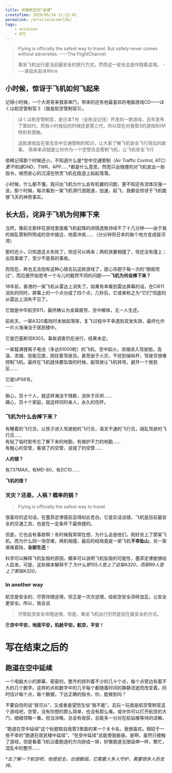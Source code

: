 ```yaml
---
title: 伴随航空的“逆境”
createTime: 2020/05/24 21:23:42
permalink: /article/wcsmr13k/
tags: 
    - aviation
    - ATC
---
```


> Flying is officially the safest way to travel. But safety never comes without adversites.     ----The FlightChannel  
> 
> 乘坐飞机出行是当前最安全的旅行方式，然而这一安全总是伴随着逆境。  ----译自水岩冰WIce  
<!--more-->

## 小时候，惊讶于飞机如何飞起来

记得小时候，一个大哥哥来我家串门，带来的还有他最喜欢的电脑游戏CD——ぼくは航空管制官３（我是航空管制官3）。  

> ぼくは航空管制官，是日本T社（全称没记住）开发的一款游戏，去年发布了第四代，而我小时候玩的时候还是第三代，所以现在对我管3的游戏BGM特别有感触。  
>  
> 这款游戏旨在普及空中交通管制的知识，让大家了解飞机安全飞行背后的故事。 简单来讲就是让你作为一个空管员去管制飞机，让飞机安全飞行 

依稀记得那个时候还小，不知道什么是*空中交通管制（Air Traffic Control, ATC）*更不知道*GND，TWR，APP……*都是什么意思，然而只会随便的对飞机发出一些指令，继而安心的沉浸在欣赏飞机在跑道上起起落落。  

小时候，什么都不懂，竟问出飞机为什么会有机翼的问题，更不知还有流体压强一说，那个时候，每次看到一架飞机滑行道跑道，加速，起飞，我都会惊讶于飞机能够飞天的神奇事实。  

## 长大后，诧异于飞机为何摔下来  

当然，像前文那样在游戏里面看飞机起降的闲情逸致持续不了十几分钟——由于我的胡乱管制所照成的空中接近、地面冲突……（分分钟将日本的每个地方变成骏河湾）  

那时还小，只知道这关失败了，但还可以再来；两机快要相撞了，但还没有撞上；出现事故了，至少不是真的事故。

而现在，再也无法抱有这种心情去玩这款游戏了，提心吊胆于每一次的“擦肩而过”，而后便开始思考一个与儿时截然不同的问题——**飞机为何会摔下来？**

18年前，香港的一架飞机从雷达上消失了。如果有幸看到雷达屏幕的话，在CI611消失的同时，屏幕上的一个点分成了四个点，几秒后，它或者称之为“它们”彻底的从雷达上消失不见了。  

<ImageCard
  image="/src/AviationSafety/IMG_7953.jpg"
  title="雷达图1"
/>

<ImageCard
  image="/src/AviationSafety/IMG_7956.jpg"
  title="雷达图2"
/>

它就是中华航空611，最终确认为金属疲劳，空中解体，无一人生还。  

前些天，一架A320着陆时未放起落架，复飞过程中不幸遇到双发失效，最终化作一片火海淹没于居民楼中。

它是巴基斯坦8303，事故调查仍在进行，结果未定。

一架载满锂离子电池（多达81000粒）的飞机，空中起火，浓烟进入驾驶舱。高温、浓烟、低能见度，困扰着驾驶员。甚至由于火灾，干扰到操纵杆，驾驶员很难控制飞机。最终在飞机就快要坠毁的时候，副驾驶让飞机转弯，避开一个居民区……  

它是UPS6号。  
……

揪心，百十个人，就这样淹没于残骸，消失于灰烬……  
痛心，百十个家庭，就这样同时亲人，永久的伤怀。  

### 飞机为什么会摔下来？

有睡着的飞行员，让孩子进入驾驶舱的飞行员，语言不通的飞行员，胡乱驾驶的飞行员……  
有贴了临时胶布忘了撕下来的地勤，有维护不力的地勤……  
有粗心的空管，看错了的空管，说错了的空管……

**人的错？**

有737MAX，有MD-80，有DC10……

**飞机的错？**

### 天灾？还是，人祸？概率的锅？

> Flying is officially the safest way to travel.

很喜欢的这句话，在墨菲定律面前显得如此苍白。它是实话没错，飞机是目前最安全的交通工具，也是在一定条件下最快捷的。

但是，它也会有事故啊！有时候我常常在想，为什么会是他们，刚好坐上了那架飞机。而为什么同一场空难，两机相撞，最后的结局竟是一架飞机**不幸坠山**，另一架艰难着陆，**全部生还**！

科学可以解释飞机坠毁的原因，概率可以说明飞机坠毁的可能性，墨菲定律能够给人启发。可是，这些根本解释不了*为什么那155人登上了这架A320，而那99人登上了那架A320*。

### In another way

航空是安全的，尽管伴随逆境，但正是一次次逆境，给航空安全添砖加瓦，让安全更安全。所以，我会说

> 尽管航空安全伴随逆境，但是，乘坐飞机出行仍然是现在最安全的方式。

愿**空中平安，地面平安，机舱平安。航空，平安！**

# 写在结束之后的  

## 跑道在空中延续    

一个电脑大小的屏幕，密密的，整齐的排列着不少的几十个点，每个点旁边有着不大的几个数字。这样的点和数字中的几乎每个都随着时间的静静流逝而改变着。同时估计每个点，每个数据，下达正确的指令，你，能做到吗？

不要自信的说“我可以”，又或者是望而生怯“我不能”。去玩一玩我是航空管制官这个游戏吧，空管，没有你想的那么简单，也没有那么难。或许你可以打开航空的大门，细细领略一番。但当涉略，总会有收获，总能多一分对在航站楼等待的谅解。

“跑道在空中延续”这个标题取自我管3里面的某一个关卡名，我很喜欢。相较于一些不幸的“跑道在居民楼中延续”，“在空中延续”总能使我振奋。是啊，虽然只接触了游戏，但是看着飞机沿着跑道的方向排成一排，好像跑道无限延伸一样，繁忙，混乱中的整齐……

**去了解一下航空吧，他很安全，也很脆弱。它需要人多人守护，需要很多人的支持。*